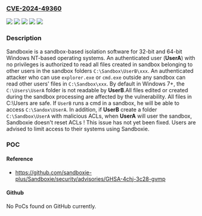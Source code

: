 ### [CVE-2024-49360](https://cve.mitre.org/cgi-bin/cvename.cgi?name=CVE-2024-49360)
![](https://img.shields.io/static/v1?label=Product&message=Sandboxie&color=blue)
![](https://img.shields.io/static/v1?label=Version&message=%3C%20v1.14.6%20%2F%205.69.6%20&color=brightgreen)
![](https://img.shields.io/static/v1?label=Version&message=0%20&color=brightgreen)
![](https://img.shields.io/static/v1?label=Version&message=1.0%20&color=brightgreen)
![](https://img.shields.io/static/v1?label=Vulnerability&message=CWE-22%3A%20Improper%20Limitation%20of%20a%20Pathname%20to%20a%20Restricted%20Directory%20('Path%20Traversal')&color=brightgreen)

### Description

Sandboxie is a sandbox-based isolation software for 32-bit and 64-bit Windows NT-based operating systems. An authenticated user (**UserA**) with no privileges is authorized to read all files created in sandbox belonging to other users in the sandbox folders `C:\Sandbox\UserB\xxx`. An authenticated attacker who can use `explorer.exe` or `cmd.exe` outside any sandbox can read other users' files in `C:\Sandbox\xxx`. By default in Windows 7+, the `C:\Users\UserA` folder is not readable by **UserB**.All files edited or created during the sandbox processing are affected by the vulnerability. All files in C:\Users are safe. If `UserB` runs a cmd in a sandbox, he will be able to access `C:\Sandox\UserA`. In addition, if **UserB** create a folder `C:\Sandbox\UserA` with malicious ACLs, when **UserA** will user the sandbox, Sandboxie doesn't reset ACLs ! This issue has not yet been fixed. Users are advised to limit access to their systems using Sandboxie.

### POC

#### Reference
- https://github.com/sandboxie-plus/Sandboxie/security/advisories/GHSA-4chj-3c28-gvmp

#### Github
No PoCs found on GitHub currently.

